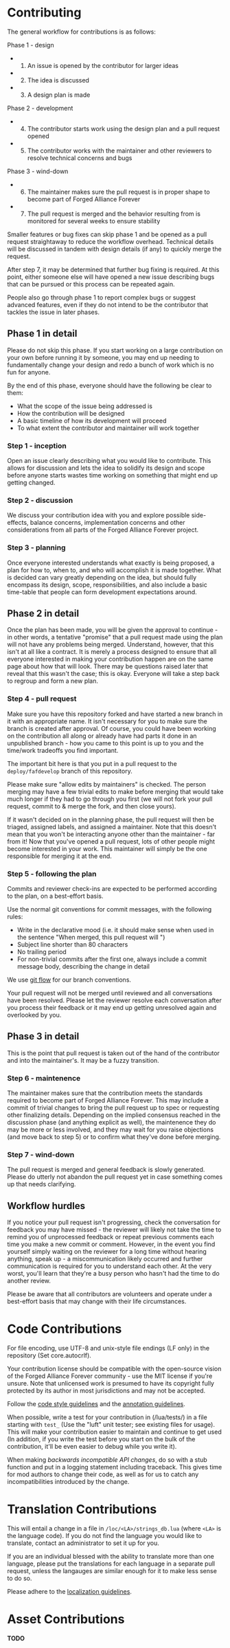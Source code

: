 # Contributing

The general workflow for contributions is as follows:

Phase 1 - design
* 1. An issue is opened by the contributor for larger ideas
* 2. The idea is discussed
* 3. A design plan is made

Phase 2 - development
* 4. The contributor starts work using the design plan and a pull request opened
* 5. The contributor works with the maintainer and other reviewers to resolve technical concerns and bugs

Phase 3 - wind-down
* 6. The maintainer makes sure the pull request is in proper shape to become part of Forged Alliance Forever
* 7. The pull request is merged and the behavior resulting from is monitored for several weeks to ensure stability

Smaller features or bug fixes can skip phase 1 and be opened as a pull request straightaway to reduce the workflow overhead.
Technical details will be discussed in tandem with design details (if any) to quickly merge the request.

After step 7, it may be determined that further bug fixing is required.
At this point, either someone else will have opened a new issue describing bugs that can be pursued or this process can be repeated again.

People also go through phase 1 to report complex bugs or suggest advanced features, even if they do not intend to be the contributor that tackles the issue in later phases.

## Phase 1 in detail

Please do not skip this phase.
If you start working on a large contribution on your own before running it by someone, you may end up needing to fundamentally change your design and redo a bunch of work which is no fun for anyone.

By the end of this phase, everyone should have the following be clear to them:
- What the scope of the issue being addressed is
- How the contribution will be designed
- A basic timeline of how its development will proceed
- To what extent the contributor and maintainer will work together

### Step 1 - inception

Open an issue clearly describing what you would like to contribute.
This allows for discussion and lets the idea to solidify its design and scope before anyone starts wastes time working on something that might end up getting changed.

### Step 2 - discussion

We discuss your contribution idea with you and explore possible side-effects, balance concerns, implementation concerns and other considerations from all parts of the Forged Alliance Forever project.

### Step 3 - planning

Once everyone interested understands what exactly is being proposed, a plan for how to, when to, and who will accomplish it is made together.
What is decided can vary greatly depending on the idea, but should fully encompass its design, scope, responsibilities, and also include a basic time-table that people can form development expectations around.

## Phase 2 in detail

Once the plan has been made, you will be given the approval to continue - in other words, a tentative "promise" that a pull request made using the plan will not have any problems being merged.
Understand, however, that this isn't at all like a contract.
It is merely a process designed to ensure that all everyone interested in making your contribution happen are on the same page about how that will look.
There may be questions raised later that reveal that this wasn't the case; this is okay.
Everyone will take a step back to regroup and form a new plan.

### Step 4 - pull request

Make sure you have this repository forked and have started a new branch in it with an appropriate name.
It isn't necessary for you to make sure the branch is created after approval.
Of course, you could have been working on the contribution all along or already have had parts it done in an unpublished branch - how you came to this point is up to you and the time/work tradeoffs you find important.

The important bit here is that you put in a pull request to the `deploy/fafdevelop` branch of this repository.

Please make sure "allow edits by maintainers" is checked.
The person merging may have a few trivial edits to make before merging that would take much longer if they had to go through you first (we will not fork your pull request, commit to & merge the fork, and then close yours).

If it wasn't decided on in the planning phase, the pull request will then be triaged, assigned labels, and assigned a maintainer.
Note that this doesn't mean that you won't be interacting anyone other than the maintainer - far from it!
Now that you've opened a pull request, lots of other people might become interested in your work.
This maintainer will simply be the one responsible for merging it at the end.

### Step 5 - following the plan

Commits and reviewer check-ins are expected to be performed according to the plan, on a best-effort basis.

Use the normal git conventions for commit messages, with the following rules:
  - Write in the declarative mood (i.e. it should make sense when used in the sentence "When merged, this pull request will <message>")
  - Subject line shorter than 80 characters
  - No trailing period
  - For non-trivial commits after the first one, always include a commit message body, describing the change in detail

We use [git flow](http://nvie.com/posts/a-successful-git-branching-model/) for our branch conventions.

Your pull request will not be merged until reviewed and all conversations have been resolved.
Please let the reviewer resolve each conversation after you process their feedback or it may end up getting unresolved again and overlooked by you.

## Phase 3 in detail

This is the point that pull request is taken out of the hand of the contributor and into the maintainer's.
It may be a fuzzy transition.

### Step 6 - maintenence

The maintainer makes sure that the contribution meets the standards required to become part of Forged Alliance Forever.
This may include a commit of trivial changes to bring the pull request up to spec or requesting other finalizing details.
Depending on the implied consensus reached in the discussion phase (and anything explicit as well), the maintenence they do may be more or less involved, and they may wait for you raise objections (and move back to step 5) or to confirm what they've done before merging.

### Step 7 - wind-down

The pull request is merged and general feedback is slowly generated.
Please do utterly not abandon the pull request yet in case something comes up that needs clarifying.

## Workflow hurdles

If you notice your pull request isn't progressing, check the conversation for feedback you may have missed - the reviewer will likely not take the time to remind you of unprocessed feedback or repeat previous comments each time you make a new commit or comment.
However, in the event you find yourself simply waiting on the reviewer for a long time without hearing anything, speak up - a miscommunication likely occurred and further communication is required for you to understand each other.
At the very worst, you'll learn that they're a busy person who hasn't had the time to do another review.

Please be aware that all contributors are volunteers and operate under a best-effort basis that may change with their life circumstances.

# Code Contributions

For file encoding, use UTF-8 and unix-style file endings (LF only) in the repository (Set core.autocrlf).

Your contribution license should be compatible with the open-source vision of the Forged Alliance Forever community - use the MIT license if you're unsure.
Note that unlicensed work is presumed to have its copyright fully protected by its author in most jurisdictions and may not be accepted.

Follow the [code style guidelines](codestyle.md) and the [annotation guidelines](annotation.md).

When possible, write a test for your contribution in (/lua/tests/) in a file starting with `test_` (Use the "luft" unit tester; see existing files for usage).
This will make your contribution easier to maintain and continue to get used (In addition, if you write the test before you start on the bulk of the contribution, it'll be even easier to debug while you write it).

When making *backwards incompatible API changes*, do so with a stub function and put in a logging statement including traceback.
This gives time for mod authors to change their code, as well as for us to catch any incompatibilities introduced by the change.

# Translation Contributions

This will entail a change in a file in `/loc/<LA>/strings_db.lua` (where `<LA>` is the language code).
If you do not find the language you would like to translate, contact an administrator to set it up for you.

If you are an individual blessed with the ability to translate more than one language, please put the translations for each language in a separate pull request, unless the langauges are similar enough for it to make less sense to do so.

Please adhere to the [localization guidelines](loc/guidelines.md).

# Asset Contributions

**TODO**
